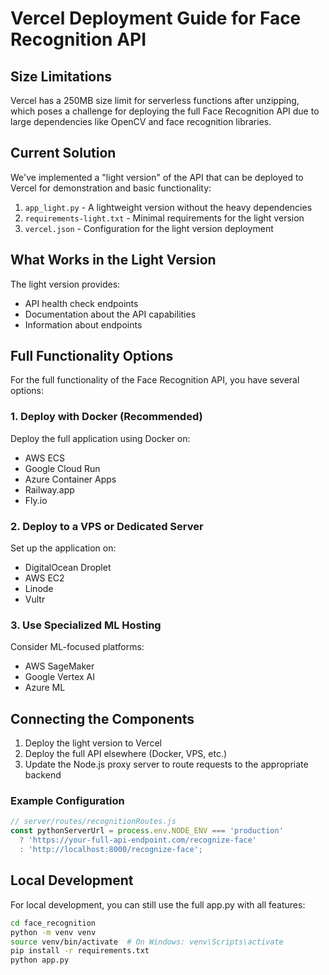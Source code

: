 # Vercel Deployment Guide for Face Recognition API

## Size Limitations

Vercel has a 250MB size limit for serverless functions after unzipping, which poses a challenge for deploying the full Face Recognition API due to large dependencies like OpenCV and face recognition libraries.

## Current Solution

We've implemented a "light version" of the API that can be deployed to Vercel for demonstration and basic functionality:

1. `app_light.py` - A lightweight version without the heavy dependencies
2. `requirements-light.txt` - Minimal requirements for the light version
3. `vercel.json` - Configuration for the light version deployment

## What Works in the Light Version

The light version provides:
- API health check endpoints
- Documentation about the API capabilities
- Information about endpoints

## Full Functionality Options

For the full functionality of the Face Recognition API, you have several options:

### 1. Deploy with Docker (Recommended)

Deploy the full application using Docker on:
- AWS ECS
- Google Cloud Run
- Azure Container Apps
- Railway.app
- Fly.io

### 2. Deploy to a VPS or Dedicated Server

Set up the application on:
- DigitalOcean Droplet
- AWS EC2
- Linode
- Vultr

### 3. Use Specialized ML Hosting

Consider ML-focused platforms:
- AWS SageMaker
- Google Vertex AI
- Azure ML

## Connecting the Components

1. Deploy the light version to Vercel
2. Deploy the full API elsewhere (Docker, VPS, etc.)
3. Update the Node.js proxy server to route requests to the appropriate backend

### Example Configuration

```javascript
// server/routes/recognitionRoutes.js
const pythonServerUrl = process.env.NODE_ENV === 'production' 
  ? 'https://your-full-api-endpoint.com/recognize-face'
  : 'http://localhost:8000/recognize-face';
```

## Local Development

For local development, you can still use the full app.py with all features:

```bash
cd face_recognition
python -m venv venv
source venv/bin/activate  # On Windows: venv\Scripts\activate
pip install -r requirements.txt
python app.py
``` 